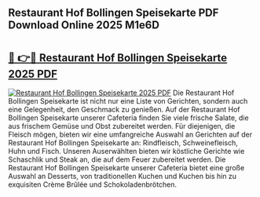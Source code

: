 ## Restaurant Hof Bollingen Speisekarte PDF Download Online 2025 M1e6D

# <h2><a href="http://gc9zo5.nevu.top/?p=Restaurant+Hof+Bollingen+Speisekarte">🔗 👉🔴 Restaurant Hof Bollingen Speisekarte 2025 PDF</a></h2>

[![Restaurant Hof Bollingen Speisekarte 2025 PDF](https://i.imgur.com/dBaPXMq.png)](http://gc9zo5.nevu.top/?p=Restaurant+Hof+Bollingen+Speisekarte)
Die Restaurant Hof Bollingen Speisekarte ist nicht nur eine Liste von Gerichten, sondern auch eine Gelegenheit, den Geschmack zu genießen. Auf der Restaurant Hof Bollingen Speisekarte unserer Cafeteria finden Sie viele frische Salate, die aus frischem Gemüse und Obst zubereitet werden. Für diejenigen, die Fleisch mögen, bieten wir eine umfangreiche Auswahl an Gerichten auf der Restaurant Hof Bollingen Speisekarte an: Rindfleisch, Schweinefleisch, Huhn und Fisch. Unseren Auserwählten bieten wir köstliche Gerichte wie Schaschlik und Steak an, die auf dem Feuer zubereitet werden. Die Restaurant Hof Bollingen Speisekarte unserer Cafeteria bietet eine große Auswahl an Desserts, von traditionellen Kuchen und Kuchen bis hin zu exquisiten Crème Brûlée und Schokoladenbrötchen.
